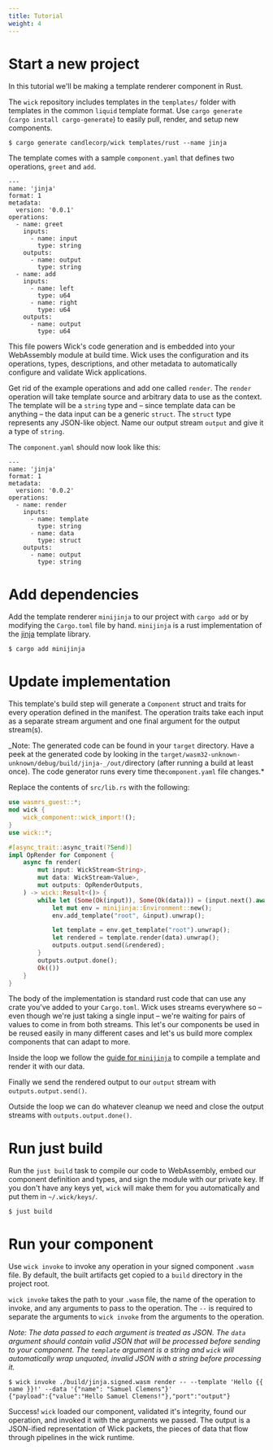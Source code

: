 ```yaml
---
title: Tutorial
weight: 4
---
```


# Start a new project

In this tutorial we'll be making a template renderer component in Rust.

The `wick` repository includes templates in the `templates/` folder with templates in the common `liquid` template format. Use `cargo generate` (`cargo install cargo-generate`) to easily pull, render, and setup new components.

```
$ cargo generate candlecorp/wick templates/rust --name jinja
```

The template comes with a sample `component.yaml` that defines two operations, `greet` and `add`.

```
---
name: 'jinja'
format: 1
metadata:
  version: '0.0.1'
operations:
  - name: greet
    inputs:
      - name: input
        type: string
    outputs:
      - name: output
        type: string
  - name: add
    inputs:
      - name: left
        type: u64
      - name: right
        type: u64
    outputs:
      - name: output
        type: u64
```

This file powers Wick's code generation and is embedded into your WebAssembly module at build time. Wick uses the configuration and its operations, types, descriptions, and other metadata to automatically configure and validate Wick applications.

Get rid of the example operations and add one called `render`. The `render` operation will take template source and arbitrary data to use as the context. The template will be a `string` type and – since template data can be anything – the data input can be a generic `struct`. The `struct` type represents any JSON-like object. Name our output stream `output` and give it a type of `string`.

The `component.yaml` should now look like this:

```
---
name: 'jinja'
format: 1
metadata:
  version: '0.0.2'
operations:
  - name: render
    inputs:
      - name: template
        type: string
      - name: data
        type: struct
    outputs:
      - name: output
        type: string
```

# Add dependencies

Add the template renderer `minijinja` to our project with `cargo add` or by modifying the `Cargo.toml` file by hand. `minijinja` is a rust implementation of the [jinja](https://jinja.palletsprojects.com/en/3.1.x/) template library.

```
$ cargo add minijinja
```

# Update implementation

This template's build step will generate a `Component` struct and traits for every operation defined in the manifest. The operation traits take each input as a separate stream argument and one final argument for the output stream(s).

_Note: The generated code can be found in your `target` directory. Have a peek at the generated code by looking in the `target/wasm32-unknown-unknown/debug/build/jinja-_/out/`directory (after running a build at least once). The code generator runs every time the`component.yaml` file changes.\*

Replace the contents of `src/lib.rs` with the following:

```rs
use wasmrs_guest::*;
mod wick {
    wick_component::wick_import!();
}
use wick::*;

#[async_trait::async_trait(?Send)]
impl OpRender for Component {
    async fn render(
        mut input: WickStream<String>,
        mut data: WickStream<Value>,
        mut outputs: OpRenderOutputs,
    ) -> wick::Result<()> {
        while let (Some(Ok(input)), Some(Ok(data))) = (input.next().await, data.next().await) {
            let mut env = minijinja::Environment::new();
            env.add_template("root", &input).unwrap();

            let template = env.get_template("root").unwrap();
            let rendered = template.render(data).unwrap();
            outputs.output.send(&rendered);
        }
        outputs.output.done();
        Ok(())
    }
}
```

The body of the implementation is standard rust code that can use any crate you've added to your `Cargo.toml`. Wick uses streams everywhere so – even though we're just taking a single input – we're waiting for pairs of values to come in from both streams. This let's our components be used in be reused easily in many different cases and let's us build more complex components that can adapt to more.

Inside the loop we follow the [guide for `minijinja`](https://crates.io/crates/minijinja) to compile a template and render it with our data.

Finally we send the rendered output to our `output` stream with `outputs.output.send()`.

Outside the loop we can do whatever cleanup we need and close the output streams with `outputs.output.done()`.

# Run just build

Run the `just build` task to compile our code to WebAssembly, embed our component definition and types, and sign the module with our private key. If you don't have any keys yet, `wick` will make them for you automatically and put them in `~/.wick/keys/`.

```
$ just build
```

# Run your component

Use `wick invoke` to invoke any operation in your signed component `.wasm` file. By default, the built artifacts get copied to a `build` directory in the project root.

`wick invoke` takes the path to your `.wasm` file, the name of the operation to invoke, and any arguments to pass to the operation. The `--` is required to separate the arguments to `wick invoke` from the arguments to the operation.

_Note: The data passed to each argument is treated as JSON. The `data` argument should contain valid JSON that will be processed before sending to your component. The `template` argument is a string and `wick` will automatically wrap unquoted, invalid JSON with a string before processing it._

```
$ wick invoke ./build/jinja.signed.wasm render -- --template 'Hello {{ name }}!' --data '{"name": "Samuel Clemens"}'
{"payload":{"value":"Hello Samuel Clemens!"},"port":"output"}
```

Success! `wick` loaded our component, validated it's integrity, found our operation, and invoked it with the arguments we passed. The output is a JSON-ified representation of Wick packets, the pieces of data that flow through pipelines in the wick runtime.
